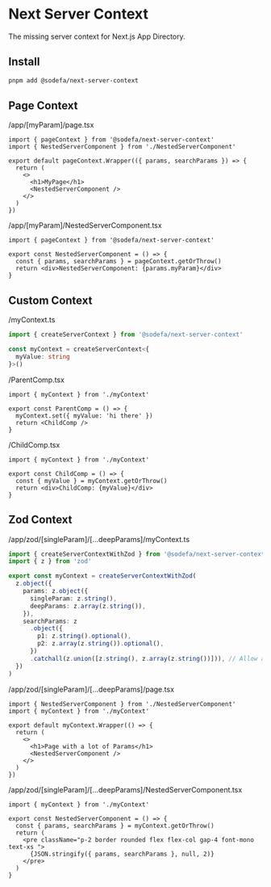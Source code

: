 # Next Server Context

The missing server context for Next.js App Directory.

## Install

```bash
pnpm add @sodefa/next-server-context
```

## Page Context

/app/[myParam]/page.tsx

```tsx
import { pageContext } from '@sodefa/next-server-context'
import { NestedServerComponent } from './NestedServerComponent'

export default pageContext.Wrapper(({ params, searchParams }) => {
  return (
    <>
      <h1>MyPage</h1>
      <NestedServerComponent />
    </>
  )
})
```

/app/[myParam]/NestedServerComponent.tsx

```tsx
import { pageContext } from '@sodefa/next-server-context'

export const NestedServerComponent = () => {
  const { params, searchParams } = pageContext.getOrThrow()
  return <div>NestedServerComponent: {params.myParam}</div>
}
```

## Custom Context

/myContext.ts

```ts
import { createServerContext } from '@sodefa/next-server-context'

const myContext = createServerContext<{
  myValue: string
}>()
```

/ParentComp.tsx

```tsx
import { myContext } from './myContext'

export const ParentComp = () => {
  myContext.set({ myValue: 'hi there' })
  return <ChildComp />
}
```

/ChildComp.tsx

```tsx
import { myContext } from './myContext'

export const ChildComp = () => {
  const { myValue } = myContext.getOrThrow()
  return <div>ChildComp: {myValue}</div>
}
```

## Zod Context

/app/zod/[singleParam]/[...deepParams]/myContext.ts

```ts
import { createServerContextWithZod } from '@sodefa/next-server-context'
import { z } from 'zod'

export const myContext = createServerContextWithZod(
  z.object({
    params: z.object({
      singleParam: z.string(),
      deepParams: z.array(z.string()),
    }),
    searchParams: z
      .object({
        p1: z.string().optional(),
        p2: z.array(z.string()).optional(),
      })
      .catchall(z.union([z.string(), z.array(z.string())])), // Allow additional search params (optional)
  })
)
```

/app/zod/[singleParam]/[...deepParams]/page.tsx

```tsx
import { NestedServerComponent } from './NestedServerComponent'
import { myContext } from './myContext'

export default myContext.Wrapper(() => {
  return (
    <>
      <h1>Page with a lot of Params</h1>
      <NestedServerComponent />
    </>
  )
})
```

/app/zod/[singleParam]/[...deepParams]/NestedServerComponent.tsx

```tsx
import { myContext } from './myContext'

export const NestedServerComponent = () => {
  const { params, searchParams } = myContext.getOrThrow()
  return (
    <pre className="p-2 border rounded flex flex-col gap-4 font-mono text-xs ">
      {JSON.stringify({ params, searchParams }, null, 2)}
    </pre>
  )
}
```
